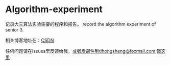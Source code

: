 # Algorithm-experiment

记录大三算法实验需要的程序和报告。 record the algorithm experiment of senior 3.

相关博客地址在：[CSDN](https://blog.csdn.net/qq_37387199/)

任何问题请在issues里反馈给我，或者发邮件到tihongsheng@foxmail.com,[戳这里](mailto:tihongsheng@foxmail.com)
